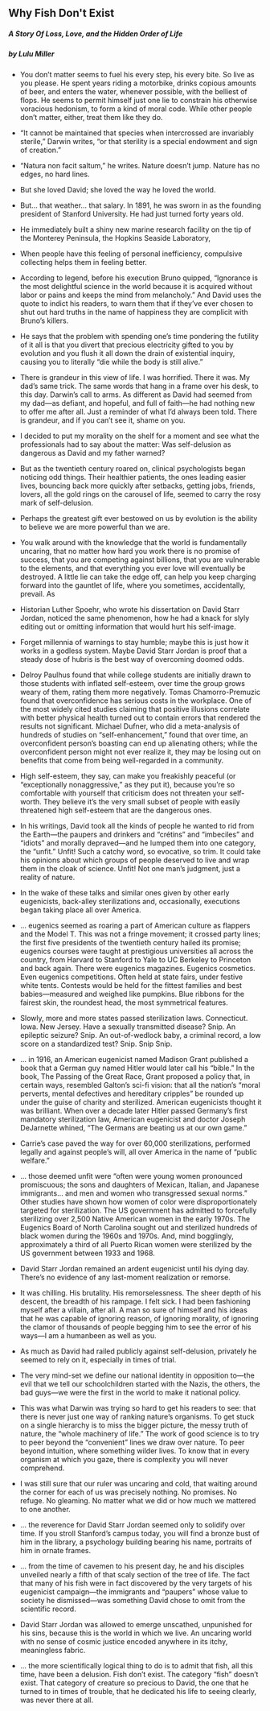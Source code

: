 ## Why Fish Don't Exist

##### A Story Of Loss, Love, and the Hidden Order of Life

##### by Lulu Miller

* You don’t matter seems to fuel his every step, his every bite. So live as you please. He spent years riding a motorbike, drinks copious amounts of beer, and enters the water, whenever possible, with the belliest of flops. He seems to permit himself just one lie to constrain his otherwise voracious hedonism, to form a kind of moral code. While other people don’t matter, either, treat them like they do.

* “It cannot be maintained that species when intercrossed are invariably sterile,” Darwin writes, “or that sterility is a special endowment and sign of creation.”

* “Natura non facit saltum,” he writes. Nature doesn’t jump. Nature has no edges, no hard lines.

* But she loved David; she loved the way he loved the world.

* But… that weather… that salary. In 1891, he was sworn in as the founding president of Stanford University. He had just turned forty years old.

* He immediately built a shiny new marine research facility on the tip of the Monterey Peninsula, the Hopkins Seaside Laboratory,

* When people have this feeling of personal inefficiency, compulsive collecting helps them in feeling better.

* According to legend, before his execution Bruno quipped, “Ignorance is the most delightful science in the world because it is acquired without labor or pains and keeps the mind from melancholy.” And David uses the quote to indict his readers, to warn them that if they’ve ever chosen to shut out hard truths in the name of happiness they are complicit with Bruno’s killers.

* He says that the problem with spending one’s time pondering the futility of it all is that you divert that precious electricity gifted to you by evolution and you flush it all down the drain of existential inquiry, causing you to literally “die while the body is still alive.”

* There is grandeur in this view of life. I was horrified. There it was. My dad’s same trick. The same words that hang in a frame over his desk, to this day. Darwin’s call to arms. As different as David had seemed from my dad—as defiant, and hopeful, and full of faith—he had nothing new to offer me after all. Just a reminder of what I’d always been told. There is grandeur, and if you can’t see it, shame on you.

* I decided to put my morality on the shelf for a moment and see what the professionals had to say about the matter: Was self-delusion as dangerous as David and my father warned?

* But as the twentieth century roared on, clinical psychologists began noticing odd things. Their healthier patients, the ones leading easier lives, bouncing back more quickly after setbacks, getting jobs, friends, lovers, all the gold rings on the carousel of life, seemed to carry the rosy mark of self-delusion.

* Perhaps the greatest gift ever bestowed on us by evolution is the ability to believe we are more powerful than we are.

* You walk around with the knowledge that the world is fundamentally uncaring, that no matter how hard you work there is no promise of success, that you are competing against billions, that you are vulnerable to the elements, and that everything you ever love will eventually be destroyed. A little lie can take the edge off, can help you keep charging forward into the gauntlet of life, where you sometimes, accidentally, prevail. As

* Historian Luther Spoehr, who wrote his dissertation on David Starr Jordan, noticed the same phenomenon, how he had a knack for slyly editing out or omitting information that would hurt his self-image.

* Forget millennia of warnings to stay humble; maybe this is just how it works in a godless system. Maybe David Starr Jordan is proof that a steady dose of hubris is the best way of overcoming doomed odds.

* Delroy Paulhus found that while college students are initially drawn to those students with inflated self-esteem, over time the group grows weary of them, rating them more negatively. Tomas Chamorro-Premuzic found that overconfidence has serious costs in the workplace. One of the most widely cited studies claiming that positive illusions correlate with better physical health turned out to contain errors that rendered the results not significant. Michael Dufner, who did a meta-analysis of hundreds of studies on “self-enhancement,” found that over time, an overconfident person’s boasting can end up alienating others; while the overconfident person might not ever realize it, they may be losing out on benefits that come from being well-regarded in a community.

* High self-esteem, they say, can make you freakishly peaceful (or “exceptionally nonaggressive,” as they put it), because you’re so comfortable with yourself that criticism does not threaten your self-worth. They believe it’s the very small subset of people with easily threatened high self-esteem that are the dangerous ones.

* In his writings, David took all the kinds of people he wanted to rid from the Earth—the paupers and drinkers and “crétins” and “imbeciles” and “idiots” and morally depraved—and he lumped them into one category, the “unfit.” Unfit! Such a catchy word, so evocative, so trim. It could take his opinions about which groups of people deserved to live and wrap them in the cloak of science. Unfit! Not one man’s judgment, just a reality of nature.

* In the wake of these talks and similar ones given by other early eugenicists, back-alley sterilizations and, occasionally, executions began taking place all over America.

* ... eugenics seemed as roaring a part of American culture as flappers and the Model T. This was not a fringe movement; it crossed party lines; the first five presidents of the twentieth century hailed its promise; eugenics courses were taught at prestigious universities all across the country, from Harvard to Stanford to Yale to UC Berkeley to Princeton and back again. There were eugenics magazines. Eugenics cosmetics. Even eugenics competitions. Often held at state fairs, under festive white tents. Contests would be held for the fittest families and best babies—measured and weighed like pumpkins. Blue ribbons for the fairest skin, the roundest head, the most symmetrical features.

* Slowly, more and more states passed sterilization laws. Connecticut. Iowa. New Jersey. Have a sexually transmitted disease? Snip. An epileptic seizure? Snip. An out-of-wedlock baby, a criminal record, a low score on a standardized test? Snip. Snip Snip.

* ... in 1916, an American eugenicist named Madison Grant published a book that a German guy named Hitler would later call his “bible.” In the book, The Passing of the Great Race, Grant proposed a policy that, in certain ways, resembled Galton’s sci-fi vision: that all the nation’s “moral perverts, mental defectives and hereditary cripples” be rounded up under the guise of charity and sterilized. American eugenicists thought it was brilliant. When over a decade later Hitler passed Germany’s first mandatory sterilization law, American eugenicist and doctor Joseph DeJarnette whined, “The Germans are beating us at our own game.”

* Carrie’s case paved the way for over 60,000 sterilizations, performed legally and against people’s will, all over America in the name of “public welfare.”

* ... those deemed unfit were “often were young women pronounced promiscuous; the sons and daughters of Mexican, Italian, and Japanese immigrants… and men and women who transgressed sexual norms.” Other studies have shown how women of color were disproportionately targeted for sterilization. The US government has admitted to forcefully sterilizing over 2,500 Native American women in the early 1970s. The Eugenics Board of North Carolina sought out and sterilized hundreds of black women during the 1960s and 1970s. And, mind bogglingly, approximately a third of all Puerto Rican women were sterilized by the US government between 1933 and 1968.

* David Starr Jordan remained an ardent eugenicist until his dying day. There’s no evidence of any last-moment realization or remorse.

* It was chilling. His brutality. His remorselessness. The sheer depth of his descent, the breadth of his rampage. I felt sick. I had been fashioning myself after a villain, after all. A man so sure of himself and his ideas that he was capable of ignoring reason, of ignoring morality, of ignoring the clamor of thousands of people begging him to see the error of his ways—I am a humanbeen as well as you.

* As much as David had railed publicly against self-delusion, privately he seemed to rely on it, especially in times of trial.

* The very mind-set we define our national identity in opposition to—the evil that we tell our schoolchildren started with the Nazis, the others, the bad guys—we were the first in the world to make it national policy.

* This was what Darwin was trying so hard to get his readers to see: that there is never just one way of ranking nature’s organisms. To get stuck on a single hierarchy is to miss the bigger picture, the messy truth of nature, the “whole machinery of life.” The work of good science is to try to peer beyond the “convenient” lines we draw over nature. To peer beyond intuition, where something wilder lives. To know that in every organism at which you gaze, there is complexity you will never comprehend.

* I was still sure that our ruler was uncaring and cold, that waiting around the corner for each of us was precisely nothing. No promises. No refuge. No gleaming. No matter what we did or how much we mattered to one another.

* ... the reverence for David Starr Jordan seemed only to solidify over time. If you stroll Stanford’s campus today, you will find a bronze bust of him in the library, a psychology building bearing his name, portraits of him in ornate frames.

* ... from the time of cavemen to his present day, he and his disciples unveiled nearly a fifth of that scaly section of the tree of life. The fact that many of his fish were in fact discovered by the very targets of his eugenicist campaign—the immigrants and “paupers” whose value to society he dismissed—was something David chose to omit from the scientific record.

* David Starr Jordan was allowed to emerge unscathed, unpunished for his sins, because this is the world in which we live. An uncaring world with no sense of cosmic justice encoded anywhere in its itchy, meaningless fabric.

* ... the more scientifically logical thing to do is to admit that fish, all this time, have been a delusion. Fish don’t exist. The category “fish” doesn’t exist. That category of creature so precious to David, the one that he turned to in times of trouble, that he dedicated his life to seeing clearly, was never there at all.
